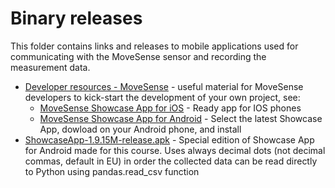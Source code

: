 # Binary releases

This folder contains links and releases to mobile applications used for communicating with the MoveSense sensor and recording the measurement data. 

- [Developer resources - MoveSense](https://www.movesense.com/resources/) - useful material for MoveSense developers to kick-start the development of your own project, see:
  - [MoveSense Showcase App for iOS](https://apps.apple.com/us/app/movesense-showcase/id1439876677) - Ready app for IOS phones
  - [MoveSense Showcase App for Android](https://bitbucket.org/movesense/movesense-mobile-lib/downloads/) - Select the latest Showcase App, dowload on your Android phone, and install
- [ShowcaseApp-1.9.15M-release.apk](./ShowcaseApp-1.9.15M-release.apk) - Special edition of Showcase App for Android made for this course. Uses always decimal dots (not decimal commas, default in EU) in order the collected data can be read directly to Python using pandas.read_csv function
  
